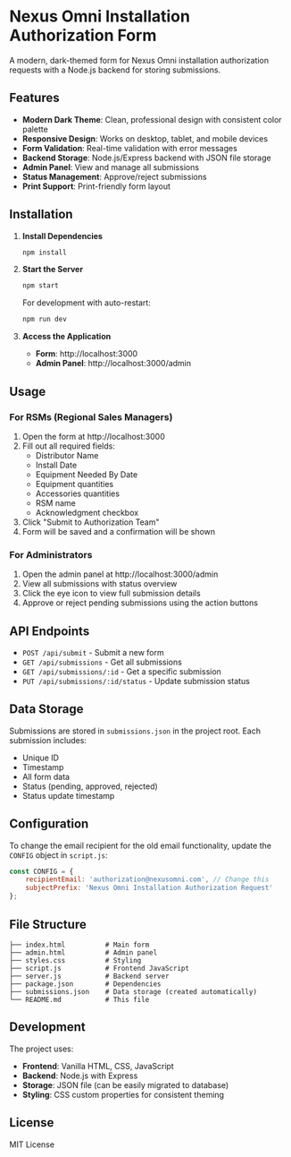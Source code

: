# Nexus Omni Installation Authorization Form

A modern, dark-themed form for Nexus Omni installation authorization requests with a Node.js backend for storing submissions.

## Features

- **Modern Dark Theme**: Clean, professional design with consistent color palette
- **Responsive Design**: Works on desktop, tablet, and mobile devices
- **Form Validation**: Real-time validation with error messages
- **Backend Storage**: Node.js/Express backend with JSON file storage
- **Admin Panel**: View and manage all submissions
- **Status Management**: Approve/reject submissions
- **Print Support**: Print-friendly form layout

## Installation

1. **Install Dependencies**
   ```bash
   npm install
   ```

2. **Start the Server**
   ```bash
   npm start
   ```
   
   For development with auto-restart:
   ```bash
   npm run dev
   ```

3. **Access the Application**
   - **Form**: http://localhost:3000
   - **Admin Panel**: http://localhost:3000/admin

## Usage

### For RSMs (Regional Sales Managers)
1. Open the form at http://localhost:3000
2. Fill out all required fields:
   - Distributor Name
   - Install Date
   - Equipment Needed By Date
   - Equipment quantities
   - Accessories quantities
   - RSM name
   - Acknowledgment checkbox
3. Click "Submit to Authorization Team"
4. Form will be saved and a confirmation will be shown

### For Administrators
1. Open the admin panel at http://localhost:3000/admin
2. View all submissions with status overview
3. Click the eye icon to view full submission details
4. Approve or reject pending submissions using the action buttons

## API Endpoints

- `POST /api/submit` - Submit a new form
- `GET /api/submissions` - Get all submissions
- `GET /api/submissions/:id` - Get a specific submission
- `PUT /api/submissions/:id/status` - Update submission status

## Data Storage

Submissions are stored in `submissions.json` in the project root. Each submission includes:
- Unique ID
- Timestamp
- All form data
- Status (pending, approved, rejected)
- Status update timestamp

## Configuration

To change the email recipient for the old email functionality, update the `CONFIG` object in `script.js`:

```javascript
const CONFIG = {
    recipientEmail: 'authorization@nexusomni.com', // Change this
    subjectPrefix: 'Nexus Omni Installation Authorization Request'
};
```

## File Structure

```
├── index.html          # Main form
├── admin.html          # Admin panel
├── styles.css          # Styling
├── script.js           # Frontend JavaScript
├── server.js           # Backend server
├── package.json        # Dependencies
├── submissions.json    # Data storage (created automatically)
└── README.md           # This file
```

## Development

The project uses:
- **Frontend**: Vanilla HTML, CSS, JavaScript
- **Backend**: Node.js with Express
- **Storage**: JSON file (can be easily migrated to database)
- **Styling**: CSS custom properties for consistent theming

## License

MIT License
